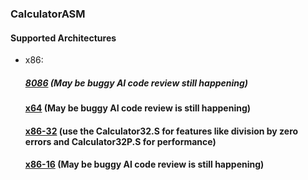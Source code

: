 ### CalculatorASM

#### Supported Architectures
* x86:
  ##### [8086](/x86/Calculator16.S) (May be buggy AI code review still happening)
  #### [x64](/x86/Calculator64.S) (May be buggy AI code review is still happening)
  #### [x86-32](/x86/Calculator32.S) (use the Calculator32.S for features like division by zero errors and Calculator32P.S for performance)
  #### [x86-16](/x86/Calculator16.S) (May be buggy AI code review is still happening)
  
